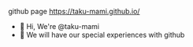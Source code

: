 github page https://taku-mami.github.io/

- 👋 Hi, We're @taku-mami
- 💞️ We will have our special experiences with github



<!---
taku-mami/taku-mami is a ✨ special ✨ repository because its `README.md` (this file) appears on your GitHub profile.
You can click the Preview link to take a look at your changes.
--->
